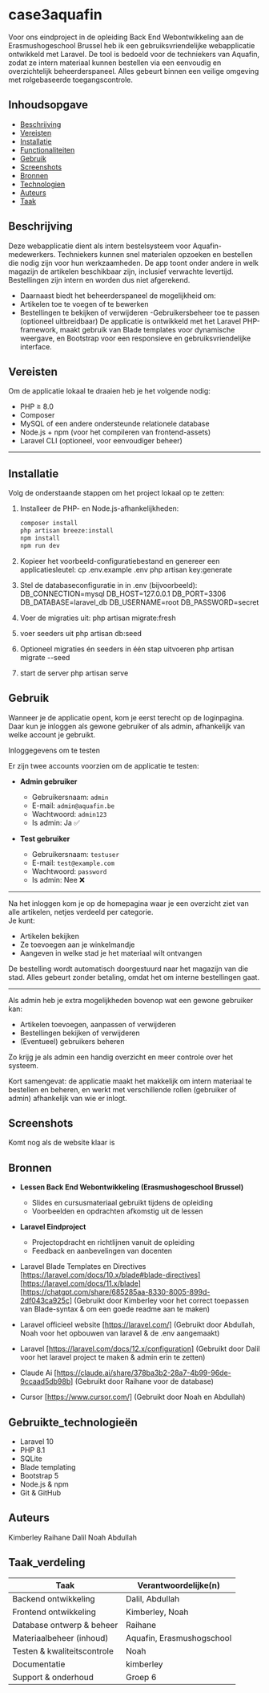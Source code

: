 # case3aquafin

Voor ons eindproject in de opleiding Back End Webontwikkeling aan de Erasmushogeschool Brussel heb ik een gebruiksvriendelijke webapplicatie ontwikkeld met Laravel. De tool is bedoeld voor de techniekers van Aquafin, zodat ze intern materiaal kunnen bestellen via een eenvoudig en overzichtelijk beheerderspaneel. Alles gebeurt binnen een veilige omgeving met rolgebaseerde toegangscontrole.

## Inhoudsopgave

-   [Beschrijving](#beschrijving)
-   [Vereisten](#vereisten)
-   [Installatie](#installatie)
-   [Functionaliteiten](#functionaliteiten)
-   [Gebruik](#gebruik)
-   [Screenshots](#Screenshots)
-   [Bronnen](#bronnen)
-   [Technologien](#Gebruikte_technologieën)
-   [Auteurs](#Auteurs)
-   [Taak](#Taak_verdeling)

## Beschrijving

Deze webapplicatie dient als intern bestelsysteem voor Aquafin-medewerkers. Techniekers kunnen snel materialen opzoeken en bestellen die nodig zijn voor hun werkzaamheden. De app toont onder andere in welk magazijn de artikelen beschikbaar zijn, inclusief verwachte levertijd. Bestellingen zijn intern en worden dus niet afgerekend.

-   Daarnaast biedt het beheerderspaneel de mogelijkheid om:
-   Artikelen toe te voegen of te bewerken
-   Bestellingen te bekijken of verwijderen
    -Gebruikersbeheer toe te passen (optioneel uitbreidbaar)
    De applicatie is ontwikkeld met het Laravel PHP-framework, maakt gebruik van Blade templates voor dynamische weergave, en Bootstrap voor een responsieve en gebruiksvriendelijke interface.

## Vereisten

Om de applicatie lokaal te draaien heb je het volgende nodig:

-   PHP ≥ 8.0
-   Composer
-   MySQL of een andere ondersteunde relationele database
-   Node.js + npm (voor het compileren van frontend-assets)
-   Laravel CLI (optioneel, voor eenvoudiger beheer)

---

## Installatie

Volg de onderstaande stappen om het project lokaal op te zetten:

1. Installeer de PHP- en Node.js-afhankelijkheden:

    ```bash
    composer install
    php artisan breeze:install
    npm install
    npm run dev

    ```

2. Kopieer het voorbeeld-configuratiebestand en genereer een applicatiesleutel:
   cp .env.example .env
   php artisan key:generate

3. Stel de databaseconfiguratie in in .env (bijvoorbeeld):
   DB_CONNECTION=mysql
   DB_HOST=127.0.0.1
   DB_PORT=3306
   DB_DATABASE=laravel_db
   DB_USERNAME=root
   DB_PASSWORD=secret

4. Voer de migraties uit:
   php artisan migrate:fresh

5. voer seeders uit
   php artisan db:seed

6. Optioneel migraties én seeders in één stap uitvoeren
   php artisan migrate --seed

7. start de server
   php artisan serve

## Gebruik

Wanneer je de applicatie opent, kom je eerst terecht op de loginpagina. Daar kun je inloggen als gewone gebruiker of als admin, afhankelijk van welke account je gebruikt.

Inloggegevens om te testen

Er zijn twee accounts voorzien om de applicatie te testen:

-   **Admin gebruiker**

    -   Gebruikersnaam: `admin`
    -   E-mail: `admin@aquafin.be`
    -   Wachtwoord: `admin123`
    -   Is admin: Ja ✅

-   **Test gebruiker**
    -   Gebruikersnaam: `testuser`
    -   E-mail: `test@example.com`
    -   Wachtwoord: `password`
    -   Is admin: Nee ❌

---

Na het inloggen kom je op de homepagina waar je een overzicht ziet van alle artikelen, netjes verdeeld per categorie.  
Je kunt:

-   Artikelen bekijken
-   Ze toevoegen aan je winkelmandje
-   Aangeven in welke stad je het materiaal wilt ontvangen

De bestelling wordt automatisch doorgestuurd naar het magazijn van die stad. Alles gebeurt zonder betaling, omdat het om interne bestellingen gaat.

---

Als admin heb je extra mogelijkheden bovenop wat een gewone gebruiker kan:

-   Artikelen toevoegen, aanpassen of verwijderen
-   Bestellingen bekijken of verwijderen
-   (Eventueel) gebruikers beheren

Zo krijg je als admin een handig overzicht en meer controle over het systeem.

Kort samengevat: de applicatie maakt het makkelijk om intern materiaal te bestellen en beheren, en werkt met verschillende rollen (gebruiker of admin) afhankelijk van wie er inlogt.

## Screenshots

Komt nog als de website klaar is

## Bronnen

-   **Lessen Back End Webontwikkeling (Erasmushogeschool Brussel)**

    -   Slides en cursusmateriaal gebruikt tijdens de opleiding
    -   Voorbeelden en opdrachten afkomstig uit de lessen

-   **Laravel Eindproject**

    -   Projectopdracht en richtlijnen vanuit de opleiding
    -   Feedback en aanbevelingen van docenten

-   Laravel Blade Templates en Directives  
    [https://laravel.com/docs/10.x/blade#blade-directives]
    [https://laravel.com/docs/11.x/blade]
    [https://chatgpt.com/share/685285aa-8330-8005-899d-2df043ca925c]
    (Gebruikt door Kimberley voor het correct toepassen van Blade-syntax & om een goede readme aan te maken)

-   Laravel officieel website
    [https://laravel.com/]
    (Gebruikt door Abdullah, Noah voor het opbouwen van laravel & de .env aangemaakt)

-   Laravel
    [https://laravel.com/docs/12.x/configuration]
    (Gebruikt door Dalil voor het laravel project te maken & admin erin te zetten)

-   Claude Ai
    [https://claude.ai/share/378ba3b2-28a7-4b99-96de-9ccaad5db98b]
    (Gebruikt door Raihane voor de database)
-   Cursor
    [https://www.cursor.com/]
    (Gebruikt door Noah en Abdullah)

## Gebruikte_technologieën

-   Laravel 10
-   PHP 8.1
-   SQLite
-   Blade templating
-   Bootstrap 5
-   Node.js & npm
-   Git & GitHub

## Auteurs

Kimberley
Raihane
Dalil
Noah
Abdullah

## Taak_verdeling

| Taak                        | Verantwoordelijke(n)      |
| --------------------------- | ------------------------- |
| Backend ontwikkeling        | Dalil, Abdullah           |
| Frontend ontwikkeling       | Kimberley, Noah           |
| Database ontwerp & beheer   | Raihane                   |
| Materiaalbeheer (inhoud)    | Aquafin, Erasmushogschool |
| Testen & kwaliteitscontrole | Noah                      |
| Documentatie                | kimberley                 |
| Support & onderhoud         | Groep 6                   |
